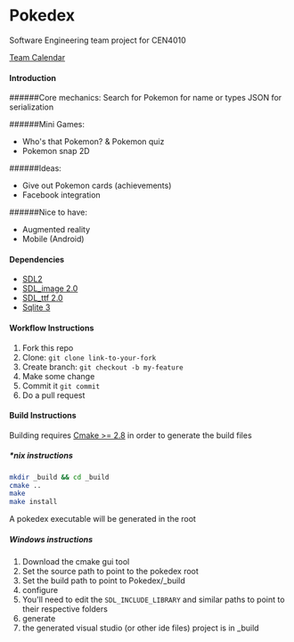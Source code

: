 # Pokedex
Software Engineering team project for CEN4010

[Team Calendar](https://www.google.com/calendar/embed?src=131fpt7evnm5tlck78joh8210g%40group.calendar.google.com&ctz=America/New_York )

#### Introduction
######Core mechanics:
Search for Pokemon for name or types
JSON for serialization

######Mini Games:
- Who's that Pokemon? & Pokemon quiz
- Pokemon snap 2D

######Ideas:
- Give out Pokemon cards (achievements)
- Facebook integration

######Nice to have:
- Augmented reality
- Mobile (Android)

#### Dependencies
- [SDL2](https://www.libsdl.org/download-2.0.php)
- [SDL_image 2.0](https://www.libsdl.org/projects/SDL_image/)
- [SDL_ttf 2.0](https://www.libsdl.org/projects/SDL_ttf/)
- [Sqlite 3](http://www.sqlite.org/download.html)

#### Workflow Instructions
1. Fork this repo
2. Clone: ```git clone link-to-your-fork```
3. Create branch: ```git checkout -b my-feature```
4. Make some change
5. Commit it ```git commit```
6. Do a pull request

#### Build Instructions
Building  requires [Cmake >= 2.8](http://www.cmake.org/) in order to generate the build files

##### *nix instructions

```bash
mkdir _build && cd _build
cmake ..
make
make install
```
A pokedex executable will be generated in the root

##### Windows instructions
1. Download the cmake gui tool
2. Set the source path to point to the pokedex root
3. Set the build path to point to Pokedex/_build
4. configure
5. You'll need to edit the `SDL_INCLUDE_LIBRARY` and similar paths to point to their respective folders 
5. generate
6. the generated visual studio (or other ide files) project is in _build
